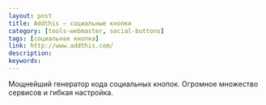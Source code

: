 ```yaml
---
layout: post
title: Addthis — социальные кнопки
category: [tools-webmaster, social-buttons]
tags: [социальная кнопка]
link: http://www.addthis.com/
description:
keywords:
---
```


<p>Мощнейший генератор кода социальных кнопок. Огромное множество сервисов и гибкая настройка.</p>
